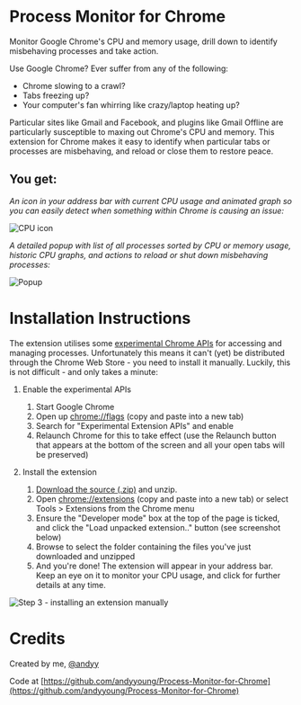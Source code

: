 Process Monitor for Chrome
==========================

Monitor Google Chrome's CPU and memory usage, drill down to identify misbehaving processes and take action.

Use Google Chrome? Ever suffer from any of the following:

- Chrome slowing to a crawl?
- Tabs freezing up?
- Your computer's fan whirring like crazy/laptop heating up?

Particular sites like Gmail and Facebook, and plugins like Gmail Offline are particularly susceptible to maxing out Chrome's CPU and memory.
This extension for Chrome makes it easy to identify when particular tabs or processes are misbehaving, and reload or close them to restore peace.

## You get:

_An icon in your address bar with current CPU usage and animated graph so you can easily detect when something within Chrome is causing an issue:_

![CPU icon](http://f.cl.ly/items/3T390m3v3Y2H293o0U3W/Process%20Monitor%20CPU%20Icon.png)

_A detailed popup with list of all processes sorted by CPU or memory usage, historic CPU graphs, and actions to reload or shut down misbehaving processes:_

![Popup](http://f.cl.ly/items/383L0i1M2Y2T2r173S1h/Process%20Monitor%20Popup.png)


Installation Instructions
=========================

The extension utilises some [experimental Chrome APIs](http://developer.chrome.com/extensions/experimental.processes.html) for accessing and managing processes. Unfortunately this means it can't (yet) be distributed through the Chrome Web Store - you need to install it manually. Luckily, this is not difficult - and only takes a minute:

1. Enable the experimental APIs
    1. Start Google Chrome
    2. Open up <a href="chrome://flags" target="_blank">chrome://flags</a> (copy and paste into a new tab)
    3. Search for "Experimental Extension APIs" and enable
    4. Relaunch Chrome for this to take effect (use the Relaunch button that appears at the bottom of the screen and all your open tabs will be preserved)

2. Install the extension
    1. [Download the source (.zip)](http://cl.ly/PMOY) and unzip.
    2. Open <a href="chrome://extensions" target="_blank">chrome://extensions</a> (copy and paste into a new tab) or select Tools > Extensions from the Chrome menu
    3. Ensure the "Developer mode" box at the top of the page is ticked, and click the "Load unpacked extension.." button (see screenshot below)
    4. Browse to select the folder containing the files you've just downloaded and unzipped
    5. And you're done! The extension will appear in your address bar. Keep an eye on it to monitor your CPU usage, and click for further details at any time.

![Step 3 - installing an extension manually](http://f.cl.ly/items/2Q2G3y3k232s3z1S1p0c/Screen%20Shot%202013-06-03%20at%2003.33.45.png)

Credits
=======

Created by me, [@andyy](http://twitter.com/andyy)

Code at [https://github.com/andyyoung/Process-Monitor-for-Chrome](https://github.com/andyyoung/Process-Monitor-for-Chrome)
